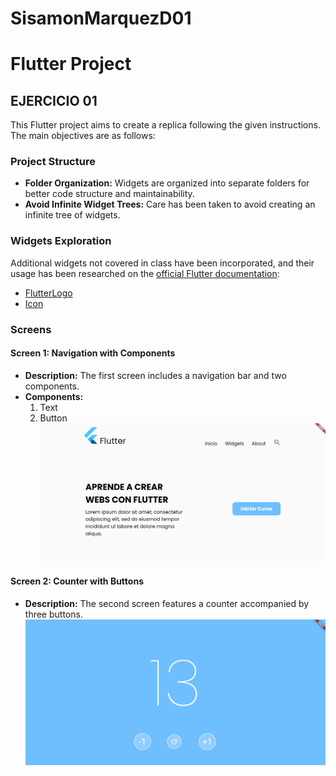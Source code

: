 # SisamonMarquezD01
# Flutter Project

## EJERCICIO 01

This Flutter project aims to create a replica following the given instructions. The main objectives are as follows:

### Project Structure

- **Folder Organization:** Widgets are organized into separate folders for better code structure and maintainability.
- **Avoid Infinite Widget Trees:** Care has been taken to avoid creating an infinite tree of widgets.

### Widgets Exploration

Additional widgets not covered in class have been incorporated, and their usage has been researched on the [official Flutter documentation](https://docs.flutter.dev/):

- [FlutterLogo](https://api.flutter.dev/flutter/material/FlutterLogo-class.html)
- [Icon](https://api.flutter.dev/flutter/widgets/Icon-class.html)

### Screens

#### Screen 1: Navigation with Components

- **Description:** The first screen includes a navigation bar and two components.
- **Components:**
  1. Text
  2. Button
![Screen 1](screen1.png)
#### Screen 2: Counter with Buttons

- **Description:** The second screen features a counter accompanied by three buttons.
![Screen 2](screen2.png)
